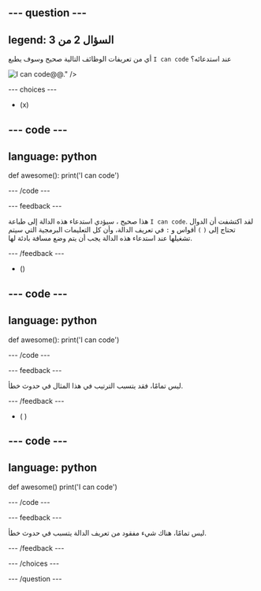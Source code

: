 
--- question ---
---
legend: السؤال 2 من 3
---

أي من تعريفات الوظائف التالية صحيح وسوف يطبع `I can code` عند استدعائه؟

![I can code</code>@@." />](images/quiz2.png)

--- choices ---

- (x)

--- code ---
---
language: python
---

def awesome(): print('I can code')

--- /code ---

 --- feedback ---

هذا صحيح ، سيؤدي استدعاء هذه الدالة إلى طباعة `I can code`. لقد اكتشفت أن الدوال تحتاج إلى `(` `)` أقواس و `:` في تعريف الدالة، وأن كل التعليمات البرمجية التي سيتم تشغيلها عند استدعاء هذه الدالة يجب أن يتم وضع مسافة بادئة لها.

 --- /feedback ---

- ()

--- code ---
---
language: python
---

def awesome(): print('I can code')

--- /code ---

 --- feedback ---

 ليس تمامًا، فقد يتسبب الترتيب في هذا المثال في حدوث خطأ.

 --- /feedback ---

- ( )

--- code ---
---
language: python
---

def awesome() print('I can code')

--- /code ---

 --- feedback ---

ليس تمامًا، هناك شيء مفقود من تعريف الدالة يتسبب في حدوث خطأ.

 --- /feedback ---

--- /choices ---

--- /question ---
